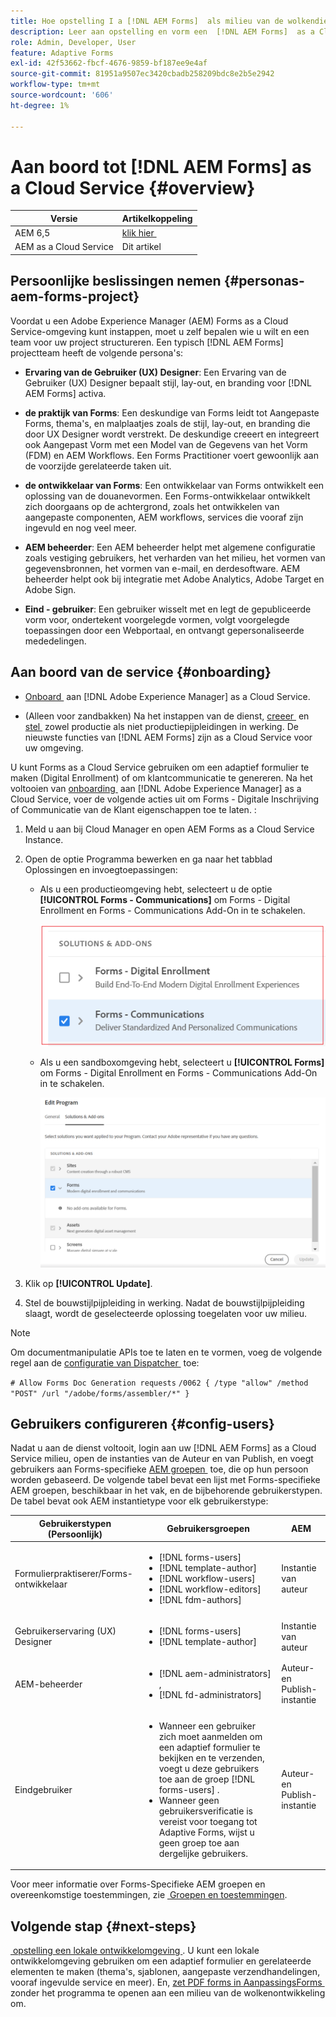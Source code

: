 ```yaml
---
title: Hoe opstelling I a [!DNL AEM Forms]  als milieu van de wolkendienst?
description: Leer aan opstelling en vorm een  [!DNL AEM Forms]  as a Cloud Service milieu.
role: Admin, Developer, User
feature: Adaptive Forms
exl-id: 42f53662-fbcf-4676-9859-bf187ee9e4af
source-git-commit: 81951a9507ec3420cbadb258209bdc8e2b5e2942
workflow-type: tm+mt
source-wordcount: '606'
ht-degree: 1%

---
```


# Aan boord tot [!DNL AEM Forms] as a Cloud Service {#overview}

| Versie | Artikelkoppeling |
| -------- | ---------------------------- |
| AEM 6,5 | [&#x200B; klik hier &#x200B;](https://experienceleague.adobe.com/docs/experience-manager-65/forms/install-aem-forms/osgi-installation/installing-configuring-aem-forms-osgi.html?lang=nl-NL) |
| AEM as a Cloud Service | Dit artikel |


## Persoonlijke beslissingen nemen {#personas-aem-forms-project}

<!-- When you sign up for the service, Adobe creates an Organization identifier for your company in the Adobe Identity Management System (IMS), where your users and their permissions can be managed. So, --> Voordat u een Adobe Experience Manager (AEM) Forms as a Cloud Service-omgeving kunt instappen, moet u zelf bepalen wie u wilt en een team voor uw project structureren. Een typisch [!DNL AEM Forms] projectteam heeft de volgende persona&#39;s:

* **Ervaring van de Gebruiker (UX) Designer**: Een Ervaring van de Gebruiker (UX) Designer bepaalt stijl, lay-out, en branding voor [!DNL AEM Forms] activa.

* **de praktijk van Forms**: Een deskundige van Forms leidt tot Aangepaste Forms, thema&#39;s, en malplaatjes zoals de stijl, lay-out, en branding die door UX Designer wordt verstrekt. De deskundige creeert en integreert ook Aangepast Vorm met een Model van de Gegevens van het Vorm (FDM) en AEM Workflows. Een Forms Practitioner voert gewoonlijk aan de voorzijde gerelateerde taken uit.

* **de ontwikkelaar van Forms**: Een ontwikkelaar van Forms ontwikkelt een oplossing van de douanevormen. Een Forms-ontwikkelaar ontwikkelt zich doorgaans op de achtergrond, zoals het ontwikkelen van aangepaste componenten, AEM workflows, services die vooraf zijn ingevuld en nog veel meer.

* **AEM beheerder**: Een AEM beheerder helpt met algemene configuratie zoals vestiging gebruikers, het verharden van het milieu, het vormen van gegevensbronnen, het vormen van e-mail, en derdesoftware. AEM beheerder helpt ook bij integratie met Adobe Analytics, Adobe Target en Adobe Sign.

* **Eind - gebruiker**: Een gebruiker wisselt met en legt de gepubliceerde vorm voor, ondertekent voorgelegde vormen, volgt voorgelegde toepassingen door een Webportaal, en ontvangt gepersonaliseerde mededelingen.

<!-- While onboarding to the service, assign the following AEM groups to [!DNL AEM Forms] as a Cloud Service based on their role:

| User type | AEM group |
|---|---|
| Form Practitioner | forms-users (AEM Forms Users), template-authors, workflow-user, workflow-editors, and fdm-author  |
| UX Designer| forms-users, template-authors|
| End-User| <ul> <li>When a user must login to view and submit an Adaptive Form, add such users to forms-users group. </li> <li>When no user authentication is required to access Adaptive Forms, do not assign any group to such users. </li> </ul>| -->

## Aan boord van de service {#onboarding}

* [&#x200B; Onboard &#x200B;](https://experienceleague.adobe.com/docs/experience-manager-cloud-service/content/onboarding/journey/overview.html?lang=nl-NL) aan [!DNL Adobe Experience Manager] as a Cloud Service.

* (Alleen voor zandbakken) Na het instappen van de dienst, [&#x200B; creeer &#x200B;](https://experienceleague.adobe.com/docs/experience-manager-cloud-manager/content/using/pipelines/production-pipelines.html?lang=nl-NL) en [&#x200B; stel &#x200B;](https://experienceleague.adobe.com/docs/experience-manager-cloud-manager/content/using/code-deployment.html?lang=nl-NL) zowel productie als niet productiepijpleidingen in werking. De nieuwste functies van [!DNL AEM Forms] zijn as a Cloud Service voor uw omgeving.

U kunt Forms as a Cloud Service gebruiken om een adaptief formulier te maken (Digital Enrollment) of om klantcommunicatie te genereren. Na het voltooien van [&#x200B; onboarding &#x200B;](https://experienceleague.adobe.com/docs/experience-manager-cloud-service/content/onboarding/journey/overview.html?lang=nl-NL) aan [!DNL Adobe Experience Manager] as a Cloud Service, voer de volgende acties uit om Forms - Digitale Inschrijving of Communicatie van de Klant eigenschappen toe te laten. <!--You can also enable both the features--> :

1. Meld u aan bij Cloud Manager en open AEM Forms as a Cloud Service Instance.
1. Open de optie Programma bewerken en ga naar het tabblad Oplossingen en invoegtoepassingen:

   * Als u een productieomgeving hebt, selecteert u de optie **[!UICONTROL Forms - Communications]** om Forms - Digital Enrollment en Forms - Communications Add-On in te schakelen.

     ![&#x200B; Mededelingen &#x200B;](assets/communications.png)

   <!-- If you have already enabled the **[!UICONTROL Forms - Digital Enrollment]** option, then select the **[!UICONTROL Forms - Communications Add-On]** option. ![Addon](assets/add-on.png) -->

   * Als u een sandboxomgeving hebt, selecteert u **[!UICONTROL Forms]** om Forms - Digital Enrollment en Forms - Communications Add-On in te schakelen.

     ![&#x200B; vorm-Digitale selectie van de Inschrijving &#x200B;](assets/forms-digital-enrollment1.png)


1. Klik op **[!UICONTROL Update]**.
1. Stel de bouwstijlpijpleiding in werking. Nadat de bouwstijlpijpleiding slaagt, wordt de geselecteerde oplossing toegelaten voor uw milieu.

>[!NOTE]
>
> Om documentmanipulatie APIs toe te laten en te vormen, voeg de volgende regel aan de [&#x200B; configuratie van Dispatcher &#x200B;](setup-local-development-environment.md#forms-specific-rules-to-dispatcher) toe:
>
> `# Allow Forms Doc Generation requests`
> `/0062 { /type "allow" /method "POST" /url "/adobe/forms/assembler/*" }`

## Gebruikers configureren {#config-users}

Nadat u aan de dienst voltooit, login aan uw [!DNL AEM Forms] as a Cloud Service milieu, open de instanties van de Auteur en van Publish, en voegt gebruikers aan Forms-specifieke [&#x200B; AEM groepen &#x200B;](https://experienceleague.adobe.com/docs/experience-manager-learn/cloud-service/accessing/aem-users-groups-and-permissions.html?lang=nl-NL#accessing) toe, die op hun persoon worden gebaseerd. De volgende tabel bevat een lijst met Forms-specifieke AEM groepen, beschikbaar in het vak, en de bijbehorende gebruikerstypen. De tabel bevat ook AEM instantietype voor elk gebruikerstype:

| Gebruikerstypen (Persoonlijk) | Gebruikersgroepen | AEM |
|---|---|---|
| Formulierpraktiserer/Forms-ontwikkelaar | <ul> <li> [!DNL forms-users] </li><li> [!DNL template-author] </li><li> [!DNL workflow-users] </li><li> [!DNL workflow-editors] </li><li> [!DNL fdm-authors] </li></ul> | Instantie van auteur |
| Gebruikerservaring (UX) Designer | <ul> <li> [!DNL forms-users]</li><li> [!DNL template-author] </li></ul> | Instantie van auteur |
| AEM-beheerder | <ul> <li>[!DNL aem-administrators] ,</li> <li>[!DNL fd-administrators] </li> </ul> | Auteur- en Publish-instantie |
| Eindgebruiker | <ul> <li>Wanneer een gebruiker zich moet aanmelden om een adaptief formulier te bekijken en te verzenden, voegt u deze gebruikers toe aan de groep [!DNL forms-users] . </li> <li>Wanneer geen gebruikersverificatie is vereist voor toegang tot Adaptive Forms, wijst u geen groep toe aan dergelijke gebruikers. </li> </ul> | Auteur- en Publish-instantie |

Voor meer informatie over Forms-Specifieke AEM groepen en overeenkomstige toestemmingen, zie [&#x200B; Groepen en toestemmingen &#x200B;](forms-groups-privileges-tasks.md).

<!-- You can also create  [user groups](https://experienceleague.adobe.com/docs/experience-manager-learn/cloud-service/accessing/aem-users-groups-and-permissions.html?lang=nl-NL#accessing) specific  to your organization, assign policies, and [users](https://experienceleague.adobe.com/docs/experience-manager-learn/cloud-service/accessing/aem-users-groups-and-permissions.html?lang=nl-NL#accessing) to the groups. The policies help control permissions of the users that are part of the group. For information a -->

## Volgende stap {#next-steps}

[&#x200B; opstelling een lokale ontwikkelomgeving &#x200B;](setup-local-development-environment.md). U kunt een lokale ontwikkelomgeving gebruiken om een adaptief formulier en gerelateerde elementen te maken (thema&#39;s, sjablonen, aangepaste verzendhandelingen, vooraf ingevulde service en meer). En, [&#x200B; zet PDF forms in AanpassingsForms &#x200B;](https://experienceleague.adobe.com/docs/aem-forms-automated-conversion-service/using/introduction.html?lang=nl-NL) zonder het programma te openen aan een milieu van de wolkenontwikkeling om.

<!-- ### Business unit and end-users {#business-unit-and-end-users}

| Role| Organization| Description|
|-----|-------|-----|
| UX Designer                  | Customer/System Integrator/Partner | Defines user experience design (style, layout, branding) as per organizational requirements for Adaptive Forms to allow AEM Forms practitioners to design the corresponding themes and templates.                                     |
| Forms Practitioner           | Customer                           | Authors Adaptive Forms, creates Form Data Model integrations, and creates business workflows using the Experience Manager Workflows. Typically undertakes the front-end work.                                                         |
| Business Executive - Digital | Customer                           | Responsible for business unit's product marketing strategy and revenues, main business stakeholders for digital use cases, solutions, and service offerings for the end-users, signs off on the use case implementation and delivery. |
| Customer Experience Lead     | Customer                           | Business user persona. Authors, personalizes and updates Adaptive Forms fields/rules/styling, identifies, and prioritizes business needs. Validates business use-case with SI/Partner developers/practitioners during UAT.            |
| Forms Back-Office User       | Customer                           | End-user internal to organization filling forms, participating in back-office Forms workflows such as review/approval of applications and so on.                                                                                            |
| Forms End-User               | External to customer               | Interacts with and submits the published form as end customer or citizen, signs submitted forms, tracks her applications through web portal, receives personalized interactive communications.                                        |

### Project team {#project-team}

| Role | Org | Description|
|-----|-----|-----|
| Experience Manager Administrator | System Integrator /Partner/Customer | Helps with overall installation, configures SSL certificates, configures data sources, email, and other third-party software, integrations like Adobe Analytics, Adobe Target, Automated Forms Conversion Services with Experience Manager instance. |
| Project Manager                  | System Integrator /Partner/Customer | Converts customer use-case into technical requirements, manages schedule/cost/scope for overall project.                                                                                                                                             |
| Product Owner                    | System Integrator /Partner/Customer | Prioritizes and evaluates scrum team's work for high-quality delivery on time.                                                                                                                                                                       |
| Scrum Master                     | System Integrator /Partner/Customer | Ensures agile values and processes in place to deliver on defined requirements as per prioritization by PO.                                                                                                                                          |
| Infrastructure / security expert | System Integrator /Partner/Customer | Provisions and configures best possible infrastructure, security controls and infra processes to address current and projected RASP requirements.                                                                                                    |
| Technical Architect              | System Integrator /Partner/Customer | Provides best high-level architecture and infrastructure guidance for use-case implementation and address RASP (Reliability, Availability, Scalability, and Performance) and security challenges.                                                    | -->

<!-- ## Onboard to the service {#onboarding}

[Onboard](https://experienceleague.adobe.com/docs/experience-manager-cloud-service/onboarding/home.html?lang=nl-NL) to the [!DNL Adobe Experience Manager] as a Cloud Service. 

After you onboard the service, configure a [local development environment](setup-local-development-environment.md). 

Administrators are responsible for managing Adobe software and services for their organization. Administrators grant access to developers in their organization to connect and use your [!DNL AEM Forms] as a Cloud Service program. When an administrator is provisioned for an organization, the administrator receives an email with title 'You now have administrator rights to manage Adobe software and services for your organization'. If you are an administrator, check your mailbox for email with previously mentioned title and proceed to [add users](https://experienceleague.adobe.com/docs/experience-manager-cloud-service/security/ims-support.html?lang=nl-NL#onboarding-users-in-admin-console) by way of IMS and assign [form-specific groups](forms-groups-privileges-tasks.md) to users based on their role.

## Next step {#next-steps} -->

<!-- ## Prerequisites {#prerequisites}

If you are new to AEM as a cloud service, contact your Adobe representative to create an organization identifier for your company in the Adobe Identity Management System (IMS). Once Adobe has created an organization for your company, your designated administrator is added as the first member of the organization. The administrator can setup an [!DNL AEM Forms] as a Cloud Service instance. 

## Onboard and set up a new environment {#onboard-and-setup-a-new-environment}

Log in to Cloud Manager and create a program. After the program is ready, create environments, add developers or users to environments, and run the pipeline to get the latest version of [!DNL AEM Forms] as a Cloud Service and start developing for your environment. The detailed steps are:

1. Contact your Adobe representative to create an organization identifier for your company in the Adobe Identity Management System (IMS) and provide access to an administrator in your organization.
1. Configure [Automated Forms Conversion Service](https://experienceleague.adobe.com/docs/aem-forms-automated-conversion-service/using/configure-service.html?lang=nl-NL). After a configuration is complete, a profile for Automated Forms Conversion Service is available in [Admin Console](https://adminconsole.adobe.com/).

    If the service is not available, log in to [Admin Console](https://adminconsole.adobe.com/). Use Adobe ID of administrator provisioned to use Automated Forms Conversion Service to login. Do not use any other ID or Federated ID to login.
    1. Click **[!UICONTROL Automated Forms Conversion Service]** option.
    1. Click **[!UICONTROL New Profile]** in the Products tab.
    1. Specify **[!UICONTROL Name]**, **[!UICONTROL Display Name]**, and **[!UICONTROL Description]** for the profile. Click **[!UICONTROL Done]**. A profile is created. 
1. Log in to [Cloud Manager](https://experience.adobe.com/#/@marketinghub/experiencemanager) and [create a program](https://docs.adobe.com/content/help/nl-NL/experience-manager-cloud-service/onboarding/getting-access/cloud-service-programs/creating-a-program.html) for your organization.
1. [Create environments](https://experienceleague.adobe.com/docs/experience-manager-cloud-service/implementing/using-cloud-manager/manage-environments.html?lang=nl-NL#adding-environments) within your program.
1. Log in to [Admin console](https://docs.adobe.com/content/help/en/experience-manager-cloud-service/onboarding/what-is-required/add-users-roles.html) and add developers or users to your organization.
1. Run the [build pipeline](https://docs.adobe.com/content/help/nl-NL/experience-manager-cloud-manager/using/how-to-use/deploying-code.html). It brings latest [!DNL Experience Manager Forms] as a Cloud Service features to your environment.
1. [Start developing](https://docs.adobe.com/content/help/nl-NL/experience-manager-cloud-service/implementing/developing/aem-project-content-package-structure.html) and creating Adaptive Forms on [!DNL Experience Manager Forms] as a Cloud Service environment.
1. Configure the [local development environment](setup-local-development-environment.md) for rapid development

## Configure dispatcher caching {#caching}

You can make dispatcher caching related configuration changes to code on your local development instance and deploy the changes to your [!DNL AEM Forms] as a Cloud Service instance. For details, see [update dispatcher configuration](setup-local-development-environment.md).
 -->

